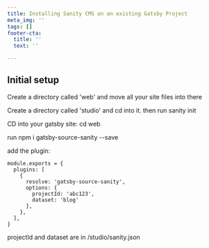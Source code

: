 ```yaml
---
title: Installing Sanity CMS on an existing Gatsby Project
meta_img: ''
tags: []
footer-cta:
  title: ''
  text: ''

---
```

## Initial setup

Create a directory called 'web' and move all your site files into there

Create a directory called 'studio' and cd into it. then run sanity init

CD into your gatsby site: cd web

run npm i gatsby-source-sanity --save

add the plugin:

    module.exports = {
      plugins: [
        {
          resolve: 'gatsby-source-sanity',
          options: {
            projectId: 'abc123',
            dataset: 'blog'
          },
        },
      ],
    }

projectId and dataset are in /studio/sanity.json